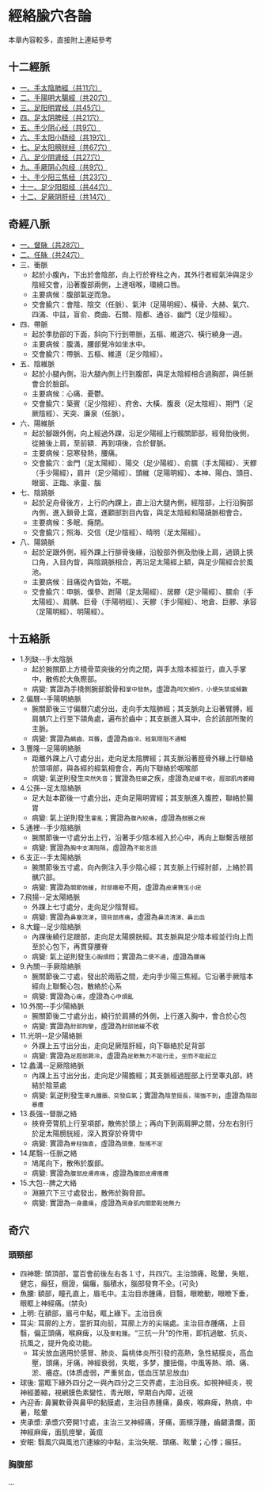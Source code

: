 # 經絡腧穴各論

本章內容較多，直接附上連結參考


## 十二經脈
- [一、手太陰肺經（共11穴）](https://www.zysj.com.cn/lilunshuji/zhenjiuxue/93-5-1.html)
- [二、手陽明大腸經（共20穴）](https://www.zysj.com.cn/lilunshuji/zhenjiuxue/93-5-2.html)
- [三、足阳明胃经（共45穴）](https://www.zysj.com.cn/lilunshuji/zhenjiuxue/93-5-3.html)
- [四、足太阴脾经（共21穴）](https://www.zysj.com.cn/lilunshuji/zhenjiuxue/93-5-4.html)
- [五、手少阴心经（共9穴）](https://www.zysj.com.cn/lilunshuji/zhenjiuxue/93-5-5.html)
- [六、手太阳小肠经（共19穴）](https://www.zysj.com.cn/lilunshuji/zhenjiuxue/93-5-6.html)
- [七、足太阳膀胱经（共67穴）](https://www.zysj.com.cn/lilunshuji/zhenjiuxue/93-5-7.html)
- [八、足少阴肾经（共27穴）](https://www.zysj.com.cn/lilunshuji/zhenjiuxue/93-5-8.html)
- [九、手厥阴心包经（共9穴）](https://www.zysj.com.cn/lilunshuji/zhenjiuxue/93-5-9.html)
- [十、手少阳三焦经（共23穴）](https://www.zysj.com.cn/lilunshuji/zhenjiuxue/93-5-10.html)
- [十一、足少阳胆经（共44穴）](https://www.zysj.com.cn/lilunshuji/zhenjiuxue/93-5-11.html)
- [十二、足厥阴肝经（共14穴）](https://www.zysj.com.cn/lilunshuji/zhenjiuxue/93-5-12.html)


## 奇經八脈
- [一、督脉（共28穴）](https://www.zysj.com.cn/lilunshuji/zhenjiuxue/93-5-13.html)
- [二、任脉（共24穴）](https://www.zysj.com.cn/lilunshuji/zhenjiuxue/93-5-14.html)
- 三、衝脈
  - 起於小腹內，下出於會陰部，向上行於脊柱之內，其外行者經氣沖與足少陰經交會，沿著腹部兩側，上達咽喉，環繞口唇。
  - 主要病候：腹部氣逆而急。
  - 交會腧穴：會陰、陰交（任脈）、氣沖（足陽明經）、橫骨、大赫、氣穴、四滿、中註，盲俞、商曲、石關、陰都、通谷、幽門（足少陰經）。
- 四、帶脈
  - 起於季肋部的下面，斜向下行到帶脈，五樞、維道穴、橫行繞身一週。
  - 主要病候：腹滿，腰部覺冷如坐水中。
  - 交會腧穴：帶脈、五樞、維道（足少陰經）。
- 五、陰維脈
  - 起於小腿內側，沿大腿內側上行到腹部，與足太陰經相合過胸部，與任脈會合於臉部。
  - 主要病候：心痛、憂鬱。
  - 交會腧穴：築賓（足少陰經）、府舍、大橫、腹衰（足太陰經）、期門（足厥陰經）、天突、廉泉（任脈）。
- 六、陽維脈
  - 起於腳跟外側，向上經過外踝，沿足少陽經上行髖關節部，經脅肋後側，從腋後上肩，至前額．再到項後，合於督脈。
  - 主要病候：惡寒發熱，腰痛。
  - 交會腧穴：金門（足太陽經）、陽交（足少陽經）、俞臑（手太陽經）、天髎（手少陽經），肩井（足少陽經）、頭維（足陽明經）、本神、陽白、頭目、眼窗、正臨、承靈、腦
- 七、陰蹺脈
  - 起於足舟骨後方，上行的內踝上，直上沿大腿內側，經陰部，上行沿胸部內側，進入鎖骨上窩，進顴部到目內眥，與足太陰經和陽蹺脈相會合。
  - 主要病候：多眠、癃閉。
  - 交會腧穴；照海、交信（足少陰經）、晴明（足太陽經）。
- 八、陽蹺脈
  - 起於足跟外側，經外踝上行腓骨後緣，沿股部外側及肋後上肩，過頸上挾口角，入目內眥，與陰蹺脈相合，再沿足太陽經上額，與足少陽經合於風池。
  - 主要病候：目痛從內眥始，不眠。
  - 交會腧穴：申脈、僕參、跗陽（足太陽經）、居髎（足少陽經）、臑俞（手太陽經）、肩髃、巨骨（手陽明經）、天髎（手少陽經）、地倉、巨髎、承容（足陽明經）、明陽經）。


## 十五絡脈
- 1.列缺--手太陰脈
  - 起於腕關節上方橈骨莖突後的分肉之間，與手太陰本經並行，直入手掌中，散佈於大魚際部。
  - 病變: 實證為手橈側腕部銳骨和`掌中發熱`，虛證為`呵欠頻作，小便失禁或頻數`
- 2.偏曆--手陽明絡脈
  - 腕關節後三寸偏曆穴處分出，走向手太陰肺經；其支脈向上沿著臂膊，經肩髃穴上行至下頜角處，遍布於齒中；其支脈進入耳中，合於該部所聚的主脈。
  - 病變: 實證為`齲齒、耳聾`，虛證為`齒冷、經氣閉阻不通暢`
- 3.豐隆--足陽明絡脈
  - 距離外踝上八寸處分出，走向足太陰脾經；其支脈沿著脛骨外緣上行聯絡於頭項部，與各經的經氣相會合，再向下聯絡於咽喉部
  - 病變: 氣逆則發生`突然失音`；實證為`狂癲`之疾，虛證為`足緩不收`，`脛部肌肉萎縮`
- 4.公孫--足太陰絡脈
  - 足大趾本節後一寸處分出，走向足陽明胃經；其支脈進入腹腔，聯絡於腸胃
  - 病變: 氣上逆則發生`霍亂`；實證為`腹內絞痛`，虛證為`鼓脹之疾`
- 5.通裡--手少陰絡脈
  - 腕關節後一寸處分出上行，沿著手少陰本經入於心中，再向上聯繫舌根部
  - 病變: 實證為`胸中支滿阻隔`，虛證為`不能言語`
- 6.支正--手太陽絡脈
  - 腕關節後五寸處，向內側注入手少陰心經；其支脈上行經肘部，上絡於肩髃穴部。
  - 病變: 實證為`關節弛緩`，`肘部痿廢`不用，虛證為`皮膚贅生小疣`
- 7.飛揚--足太陽絡脈
  - 外踝上七寸處分，走向足少陰腎經。
  - 病變: 實證為`鼻塞流涕`，`頭背部疼痛`，虛證為`鼻流清涕、鼻出血`
- 8.大鐘--足少陰絡脈
  - 內踝後繞行足跟部，走向足太陽膀胱經。其支脈與足少陰本經並行向上而至於心包下，再貫穿腰脊
  - 病變: 氣上逆則發生`心胸煩悶`；實證為`二便不通`，虛證為`腰痛`
- 9.內關--手厥陰絡脈
  - 腕關節後二寸處，發出於兩筋之間，走向手少陽三焦經。它沿著手厥陰本經向上聯繫心包，散絡於心系
  - 病變: 實證為`心痛`，虛證為`心中煩亂`
- 10.外關--手少陽絡脈
  - 腕關節後二寸處分出，繞行於肩膊的外側，上行進入胸中，會合於心包
  - 病變: 實證為`肘部拘攣`，虛證為`肘部弛緩`不收
- 11.光明--足少陽絡脈
  - 外踝上五寸出分出，走向足厥陰肝經，向下聯絡於足背部
  - 病變: 實證為`足脛部厥冷`，虛證為`足軟無力不能行走`，`坐而不能起立`
- 12.蠡溝--足厥陰絡脈
  - 內踝上五寸出分出，走向足少陽膽經；其支脈經過脛部上行至睾丸部，終結於陰莖處
  - 病變: 氣逆則發生`睪丸腫脹、突發疝氣`；實證為`陰莖挺長，陽強不到`，虛證為`陰部暴癢`
- 13.長強--督脈之絡
  - 挾脊旁膂肌上行至項部，散佈於頭上；再向下到兩肩胛之間，分左右別行於足太陽膀胱經，深入貫穿於脊膂中
  - 病變: 實證為`脊柱強直`，虛證為`頭重、旋搖不定`
- 14.尾翳--任脈之絡
  - 鳩尾向下，散佈於腹部。
  - 病變: 實證為`腹部皮膚疼痛`，虛證為`腹部皮膚瘙癢`
- 15.大包--脾之大絡
  - 淵腋穴下三寸處發出，散佈於胸脅部。
  - 病變: 實證為`一身盡痛`，虛證為`周身肌肉關節鬆弛無力`


## 奇穴
### 頭頸部
- 四神聰: 頭頂部，當百會前後左右各１寸，共四穴。主治頭痛，眩暈，失眠，健忘，癲狂，癇證，偏癱，腦積水，腦部發育不全。(可灸)
- 魚腰: 額部，瞳孔直上，眉毛中。主治目赤腫痛，目翳，眼瞼動，眼瞼下垂，眼眶上神經痛。(禁灸)
- 上明: 在額部，眉弓中點，眶上緣下。主治目疾
- 耳尖: 耳廓的上方，當折耳向前，耳廓上方的尖端處。主治目赤腫痛，上目翳，偏正頭痛，喉麻痺，以及`麥粒腫`。“三抗一升”的作用，即抗過敏、抗炎、抗風之，提升免疫功能。
  - 耳尖放血適用於感冒、肺炎、扁桃体炎所引發的高熱，急性結膜炎，高血壓，頭痛，牙痛，神經衰弱，失眠，多梦，腰扭傷，中風等熱、頑、痛、淤、癢症。(体质虚弱，严重贫血，低血压禁忌放血)
- 球後: 當眶下緣外四分之一與內四分之三交界處，主治目疾。如視神經炎，視神經萎縮，視網膜色素變性，青光眼，早期白內障，近視
- 內迎香: 鼻翼軟骨與鼻甲的黏膜處，主治目赤腫痛，鼻疾，喉麻痺，熱病，中暑，眩暈
- 夾承漿: 承漿穴旁開1寸處，主治三叉神經痛，牙痛，面頰浮腫，齒齦潰爛，面神經麻痺，面肌痙攣，黃疸
- 安眠: 翳風穴與風池穴連線的中點，主治失眠、頭痛、眩暈；心悸；癲狂。

### 胸腹部
...